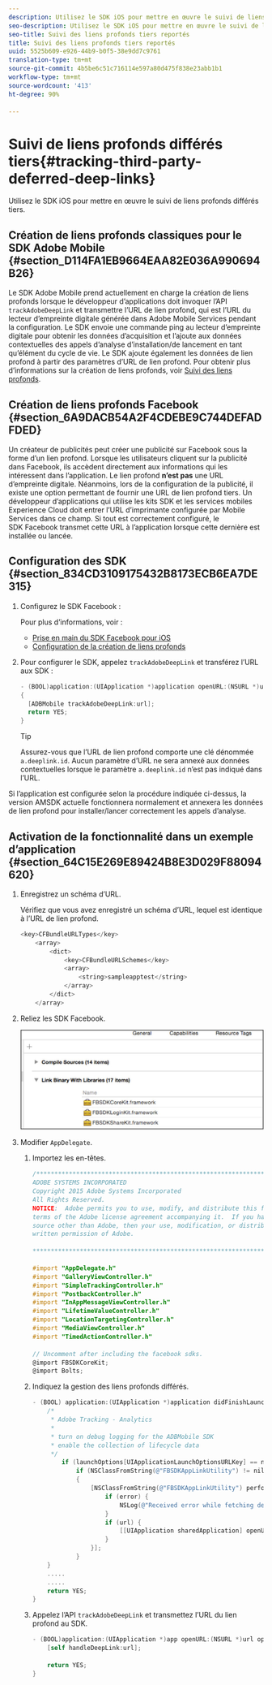 ```yaml
---
description: Utilisez le SDK iOS pour mettre en œuvre le suivi de liens profonds différés tiers.
seo-description: Utilisez le SDK iOS pour mettre en œuvre le suivi de liens profonds différés tiers.
seo-title: Suivi des liens profonds tiers reportés
title: Suivi des liens profonds tiers reportés
uuid: 5525b609-e926-44b9-b0f5-38e9dd7c9761
translation-type: tm+mt
source-git-commit: 4b5be6c51c716114e597a80d475f838e23abb1b1
workflow-type: tm+mt
source-wordcount: '413'
ht-degree: 90%

---
```



# Suivi de liens profonds différés tiers{#tracking-third-party-deferred-deep-links}

Utilisez le SDK iOS pour mettre en œuvre le suivi de liens profonds différés tiers.

## Création de liens profonds classiques pour le SDK Adobe Mobile {#section_D114FA1EB9664EAA82E036A990694B26}

Le SDK Adobe Mobile prend actuellement en charge la création de liens profonds lorsque le développeur d’applications doit invoquer l’API `trackAdobeDeepLink` et transmettre l’URL de lien profond, qui est l’URL du lecteur d’empreinte digitale générée dans Adobe Mobile Services pendant la configuration. Le SDK envoie une commande ping au lecteur d’empreinte digitale pour obtenir les données d’acquisition et l’ajoute aux données contextuelles des appels d’analyse d’installation/de lancement en tant qu’élément du cycle de vie. Le SDK ajoute également les données de lien profond à partir des paramètres d’URL de lien profond. Pour obtenir plus d’informations sur la création de liens profonds, voir [Suivi des liens profonds](/help/ios/acquisition-main/tracking-deep-links/tracking-deep-links.md).

## Création de liens profonds Facebook {#section_6A9DACB54A2F4CDEBE9C744DEFADFDED}

Un créateur de publicités peut créer une publicité sur Facebook sous la forme d’un lien profond. Lorsque les utilisateurs cliquent sur la publicité dans Facebook, ils accèdent directement aux informations qui les intéressent dans l’application. Le lien profond **n’est pas** une URL d’empreinte digitale. Néanmoins, lors de la configuration de la publicité, il existe une option permettant de fournir une URL de lien profond tiers. Un développeur d’applications qui utilise les kits SDK et les services mobiles Experience Cloud doit entrer l’URL d’imprimante configurée par Mobile Services dans ce champ. Si tout est correctement configuré, le SDK Facebook transmet cette URL à l’application lorsque cette dernière est installée ou lancée.

## Configuration des SDK {#section_834CD3109175432B8173ECB6EA7DE315}

1. Configurez le SDK Facebook :

   Pour plus d’informations, voir :

   * [Prise en main du SDK Facebook pour iOS](https://developers.facebook.com/docs/ios/getting-started)
   * [Configuration de la création de liens profonds](https://developers.facebook.com/docs/app-ads/deep-linking#os)

1. Pour configurer le SDK, appelez `trackAdobeDeepLink` et transférez l’URL aux SDK :

   ```objective-c
   - (BOOL)application:(UIApplication *)application openURL:(NSURL *)url sourceApplication:(NSString *)sourceApplication annotation:(id)annotation 
   { 
     [ADBMobile trackAdobeDeepLink:url]; 
     return YES; 
   }
   ```

   >[!TIP]
   >
   >Assurez-vous que l’URL de lien profond comporte une clé dénommée `a.deeplink.id`. Aucun paramètre d’URL ne sera annexé aux données contextuelles lorsque le paramètre `a.deeplink.id` n’est pas indiqué dans l’URL.

Si l’application est configurée selon la procédure indiquée ci-dessus, la version AMSDK actuelle fonctionnera normalement et annexera les données de lien profond pour installer/lancer correctement les appels d’analyse.

## Activation de la fonctionnalité dans un exemple d’application {#section_64C15E269E89424B8E3D029F88094620}

1. Enregistrez un schéma d’URL.

   Vérifiez que vous avez enregistré un schéma d’URL, lequel est identique à l’URL de lien profond.

   ```objective-c
   <key>CFBundleURLTypes</key> 
       <array> 
           <dict> 
               <key>CFBundleURLSchemes</key> 
               <array> 
                   <string>sampleapptest</string> 
               </array> 
           </dict> 
       </array>
   ```

1. Reliez les SDK Facebook.

   ![Ressources Facebook](assets/link-fb-sdk.jpg)

1. Modifier `AppDelegate`.

   1. Importez les en-têtes.

      ```objective-c
      /************************************************************************* 
      ADOBE SYSTEMS INCORPORATED 
      Copyright 2015 Adobe Systems Incorporated 
      All Rights Reserved. 
      NOTICE:  Adobe permits you to use, modify, and distribute this file in accordance with the 
      terms of the Adobe license agreement accompanying it.  If you have received this file from a 
      source other than Adobe, then your use, modification, or distribution of it requires the prior 
      written permission of Adobe. 
      
      **************************************************************************/ 
      
      #import "AppDelegate.h" 
      #import "GalleryViewController.h" 
      #import "SimpleTrackingController.h" 
      #import "PostbackController.h" 
      #import "InAppMessageViewController.h" 
      #import "LifetimeValueController.h" 
      #import "LocationTargetingController.h" 
      #import "MediaViewController.h" 
      #import "TimedActionController.h"
      
      // Uncomment after including the facebook sdks. 
      @import FBSDKCoreKit; 
      @import Bolts;
      ```

   1. Indiquez la gestion des liens profonds différés.

      ```objective-c
      - (BOOL) application:(UIApplication *)application didFinishLaunchingWithOptions:(NSDictionary *)launchOptions { 
          /* 
           * Adobe Tracking - Analytics 
           * 
           * turn on debug logging for the ADBMobile SDK 
           * enable the collection of lifecycle data 
           */ 
              if (launchOptions[UIApplicationLaunchOptionsURLKey] == nil) { 
                  if (NSClassFromString(@"FBSDKAppLinkUtility") != nil) 
                  { 
                      [NSClassFromString(@"FBSDKAppLinkUtility") performSelector:@selector(fetchDeferredAppLink:) withObject:^(NSURL *url, NSError *error) { 
                          if (error) { 
                              NSLog(@"Received error while fetching deferred app link %@", error); 
                          } 
                          if (url) { 
                              [[UIApplication sharedApplication] openURL:url]; 
                          } 
                      }]; 
                  } 
          } 
          ..... 
          ..... 
          return YES; 
      }
      ```

   1. Appelez l’API `trackAdobeDeepLink` et transmettez l’URL du lien profond au SDK.

      ```objective-c
      - (BOOL)application:(UIApplication *)app openURL:(NSURL *)url options:(NSDictionary<NSString *, id> *)options { 
          [self handleDeepLink:url]; 
      
          return YES; 
      }
      ```

